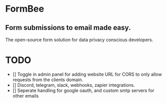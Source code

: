 # FormBee

## Form submissions to email made easy.

The open-source form solution for data privacy conscious developers.

# TODO
- [] Toggle in admin panel for adding website URL for CORS to only allow requests from the clients domain.
- [] Discord, telegram, slack, webhooks, zapier integrations.
- [] Seperate handling for google oauth, and custom smtp servers for other emails
  
